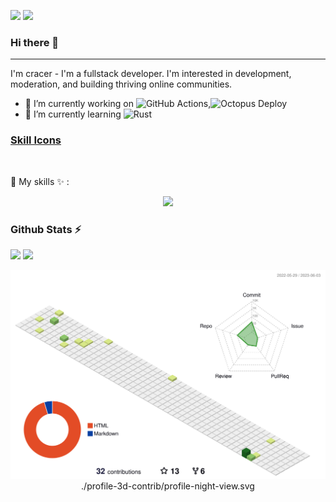 ![](https://komarev.com/ghpvc/?username=2cracer2&label=PROFILE+VIEWS)
![](https://img.shields.io/badge/2cracer-2-blueviolet)

### Hi there 👋
---

I'm cracer - I'm a fullstack developer. I'm interested in development, moderation, and building thriving online communities.

<!--
**2cracer2/2cracer2** is a ✨ _special_ ✨ repository because its `README.md` (this file) appears on your GitHub profile.

Here are some ideas to get you started:

- 🔭 I’m currently working on ...
- 🌱 I’m currently learning ...
- 👯 I’m looking to collaborate on ...
- 🤔 I’m looking for help with ...
- 💬 Ask me about ...
- 📫 How to reach me: ...
- 😄 Pronouns: ...
- ⚡ Fun fact: ...
-->

- 🔭 I’m currently working on ![GitHub Actions](https://img.shields.io/badge/github%20actions-%232671E5.svg?style=for-the-badge&logo=githubactions&logoColor=white),![Octopus Deploy](https://img.shields.io/badge/octopus%20deploy-0D80D8?style=for-the-badge&logo=octopusdeploy&logoColor=white)
- 🌱 I’m currently learning ![Rust](https://img.shields.io/badge/rust-%23000000.svg?style=for-the-badge&logo=rust&logoColor=white)


### [Skill Icons](https://github.com/2cracer2/)

<br/>

📍 My skills ✨ : &nbsp;
<br/>

<p align="center">
  <a href="https://skillicons.dev">
    <img src="https://skillicons.dev/icons?i=git,linux,kubernetes,docker,c,java,python,go,rust,bash,vim,nginx,css,html,mysql,mongodb" />
  </a>
</p>



<!-- <p align="center">
    <h3> Github Stats ⚡</h3>
    <img src = "https://github-readme-stats.vercel.app/api?username=2cracer2&show_icons=true&theme=radical&hide_border=true&count_private=true">
    <img src = "https://github-readme-stats.vercel.app/api/top-langs/?username=2cracer2&hide=html,css&theme=yeblu&layout=compact&count_private=true&langs_count=8">
</p>
 -->

<p align="center">
  <h3> Github Stats ⚡</h3>
  <img height="160" src="https://github-readme-stats.vercel.app/api?username=2cracer2&count_private=true&show_icons=true&theme=react&include_all_commits=true&hide_border=true"/>
  <img height="160" src="https://github-readme-stats.vercel.app/api/top-langs/?username=2cracer2&theme=react&hide=html,css,dockerfile,shell,ejs,stylus&count_private=true&show_icons=true&hide_border=true&layout=compact"/>
  
</p>
<p align="center">
    <img src = "./profile-3d-contrib/profile-green-animate.svg">
    ./profile-3d-contrib/profile-night-view.svg
</p>
